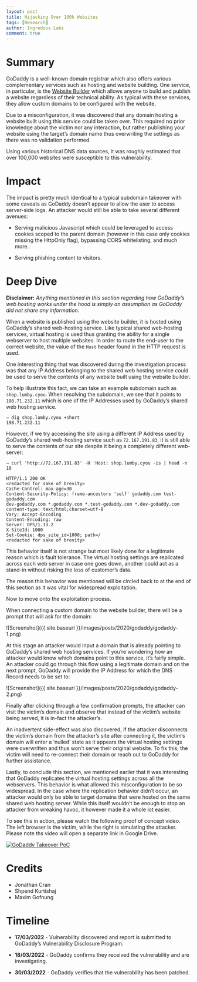 ```yaml
---
layout: post
title: Hijacking Over 100k Websites 
tags: [Research]
author: Ingredous Labs
comment: true
---
```


# Summary
GoDaddy is a well-known domain registrar which also offers various complementary services such as hosting and website building. One service, in particular, is the [Website Builder](https://www.godaddy.com/en-uk/websites/website-builder) which allows anyone to build and publish a website regardless of their technical ability. As typical with these services, they allow custom domains to be configured with the website.

Due to a misconfiguration, it was discovered that any domain hosting a website built using this service could be taken over. This required no prior knowledge about the victim nor any interaction, but rather publishing your website using the target’s domain name thus overwriting the settings as there was no validation performed.

Using various historical DNS data sources, it was roughly estimated that over 100,000 websites were susceptible to this vulnerability.

# Impact
The impact is pretty much identical to a typical subdomain takeover with some caveats as GoDaddy doesn’t appear to allow the user to access server-side logs. An attacker would still be able to take several different avenues:

- Serving malicious Javascript which could be leveraged to access cookies scoped to the parent domain (however in this case only cookies missing the HttpOnly flag), bypassing CORS whitelisting, and much more.

- Serving phishing content to visitors.

# Deep Dive
**Disclaimer:** _Anything mentioned in this section regarding how GoDaddy’s web hosting works under the hood is simply an assumption as GoDaddy did not share any information._

When a website is published using the website builder, it is hosted using GoDaddy’s shared web-hosting service. Like typical shared web-hosting services, virtual hosting is used thus granting the ability for a single webserver to host multiple websites. In order to route the end-user to the correct website, the value of the `Host` header found in the HTTP request is used.

One interesting thing that was discovered during the investigation process was that any IP Address belonging to the shared web hosting service could be used to serve the contents of any website built using the website builder.

To help illustrate this fact, we can take an example subdomain such as `shop.lumby.cyou`. When resolving the subdomain, we see that it points to `198.71.232.11` which is one of the IP Addresses used by GoDaddy’s shared web hosting service.


```
⇒ dig shop.lumby.cyou +short 
198.71.232.11
```

However, if we try accessing the site using a different IP Address used by GoDaddy’s shared web-hosting service such as `72.167.191.83`, it is still able to serve the contents of our site despite it being a completely different web-server:

```
⇒ curl 'http://72.167.191.83' -H 'Host: shop.lumby.cyou -is | head -n 10

HTTP/1.1 200 OK
<redacted for sake of brevity>
Cache-Control: max-age=30
Content-Security-Policy: frame-ancestors 'self' godaddy.com test-godaddy.com
dev-godaddy.com *.godaddy.com *.test-godaddy.com *.dev-godaddy.com
content-type: text/html;charset=utf-8
Vary: Accept-Encoding
Content-Encoding: raw
Server: DPS/1.13.2
X-SiteId: 1000
Set-Cookie: dps_site_id=1000; path=/
<redacted for sake of brevity>
```

This behavior itself is not strange but most likely done for a legitimate reason which is fault tolerance. The virtual hosting settings are replicated across each web server in case one goes down, another could act as a stand-in without risking the loss of customer’s data.

The reason this behavior was mentioned will be circled back to at the end of this section as it was vital for widespread exploitation.

Now to move onto the exploitation process.

When connecting a custom domain to the website builder, there will be a prompt that will ask for the domain:

![Screenshot]({{ site.baseurl }}/images/posts/2020/godaddy/godaddy-1.png)

At this stage an attacker would input a domain that is already pointing to GoDaddy’s shared web hosting services. If you’re wondering how an attacker would know which domains point to this service, it’s fairly simple. An attacker could go through this flow using a legitimate domain and on the next prompt, GoDaddy will provide the IP Address for which the DNS Record needs to be set to:

![Screenshot]({{ site.baseurl }}/images/posts/2020/godaddy/godaddy-2.png)

Finally after clicking through a few confirmation prompts, the attacker can visit the victim’s domain and observe that instead of the victim’s website being served, it is in-fact the attacker’s.

An inadvertent side-effect was also discovered, if the attacker disconnects the victim’s domain from the attacker’s site after connecting it, the victim’s domain will enter a ‘nulled’ state as it appears the virtual hosting settings were overwritten and thus won’t serve their original website. To fix this, the victim will need to re-connect their domain or reach out to GoDaddy for further assistance.

Lastly, to conclude this section, we mentioned earlier that it was interesting that GoDaddy replicates the virtual hosting settings across all the webservers. This behavior is what allowed this misconfiguration to be so widespread. In the case where the replication behavior didn’t occur, an attacker would only be able to target domains that were hosted on the same shared web hosting server. While this itself wouldn’t be enough to stop an attacker from wreaking havoc, it however made it a whole lot easier.

To see this in action, please watch the following proof of concept video. The left browser is the victim, while the right is simulating the attacker. Please note ths video will open a separate link in Google Drive.

[![GoDaddy Takeover PoC](https://res.cloudinary.com/marcomontalbano/image/upload/v1653519639/video_to_markdown/images/google-drive--1vd029qPskbZAZZTe-sO3QU7Ic7GSA-Cw-c05b58ac6eb4c4700831b2b3070cd403.jpg)](https://drive.google.com/file/d/1vd029qPskbZAZZTe-sO3QU7Ic7GSA-Cw/view "GoDaddy Takeover PoC")

# Credits
- Jonathan Cran
- Shpend Kurtishaj
- Maxim Gofnung

# Timeline
- **17/03/2022** - Vulnerability discovered and report is submitted to GoDaddy’s Vulnerability Disclosure Program.

- **18/03/2022** - GoDaddy confirms they received the vulnerability and are investigating.

- **30/03/2022** - GoDaddy verifies that the vulnerability has been patched.


